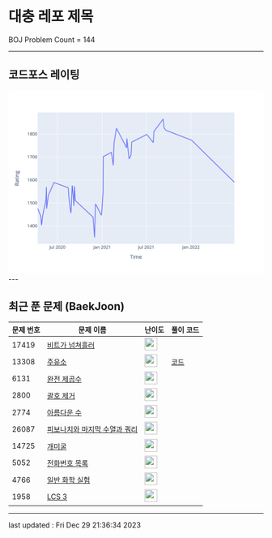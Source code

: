 # 대충 레포 제목

BOJ Problem Count = 144

---

## 코드포스 레이팅
[![Rating Graph](./cfStats.svg)](https://github.com/ingyu1008/Algorithm-Problem-Solving/blob/master/cfStats.html)---

## 최근 푼 문제 (BaekJoon)
| 문제 번호 | 문제 이름 | 난이도 | 풀이 코드 |
| --- | --- | --- | --- |
| 17419 | [비트가 넘쳐흘러](https://www.acmicpc.net/problem/17419) | <img height="25px" width="25px=" src="https://static.solved.ac/tier_small/7.svg"/> |  |
| 13308 | [주유소](https://www.acmicpc.net/problem/13308) | <img height="25px" width="25px=" src="https://static.solved.ac/tier_small/16.svg"/> | [코드](<https://github.com/ingyu1008/Algorithm-Problem-Solving/tree/master/Baekjoon%20Online%20Judge/주유소/solution.cpp>) |
| 6131 | [완전 제곱수](https://www.acmicpc.net/problem/6131) | <img height="25px" width="25px=" src="https://static.solved.ac/tier_small/3.svg"/> |  |
| 2800 | [괄호 제거](https://www.acmicpc.net/problem/2800) | <img height="25px" width="25px=" src="https://static.solved.ac/tier_small/11.svg"/> |  |
| 2774 | [아름다운 수](https://www.acmicpc.net/problem/2774) | <img height="25px" width="25px=" src="https://static.solved.ac/tier_small/4.svg"/> |  |
| 26087 | [피보나치와 마지막 수열과 쿼리](https://www.acmicpc.net/problem/26087) | <img height="25px" width="25px=" src="https://static.solved.ac/tier_small/16.svg"/> |  |
| 14725 | [개미굴](https://www.acmicpc.net/problem/14725) | <img height="25px" width="25px=" src="https://static.solved.ac/tier_small/13.svg"/> |  |
| 5052 | [전화번호 목록](https://www.acmicpc.net/problem/5052) | <img height="25px" width="25px=" src="https://static.solved.ac/tier_small/12.svg"/> |  |
| 4766 | [일반 화학 실험](https://www.acmicpc.net/problem/4766) | <img height="25px" width="25px=" src="https://static.solved.ac/tier_small/3.svg"/> |  |
| 1958 | [LCS 3](https://www.acmicpc.net/problem/1958) | <img height="25px" width="25px=" src="https://static.solved.ac/tier_small/12.svg"/> |  |


---

last updated : Fri Dec 29 21:36:34 2023

